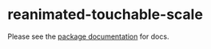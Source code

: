 # reanimated-touchable-scale

Please see the [package documentation](packages/reanimated-touchable-scale/README.md) for docs.
